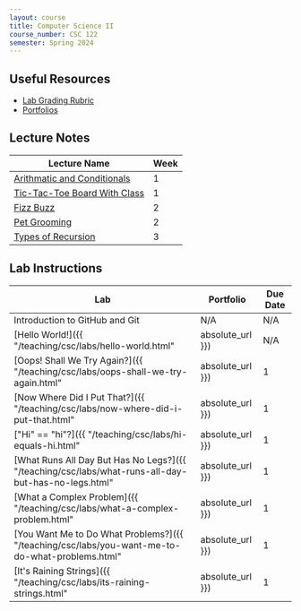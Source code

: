 ```yaml
---
layout: course
title: Computer Science II
course_number: CSC 122
semester: Spring 2024
---
```


## Useful Resources

* [Lab Grading Rubric](./lab-grading-rubric.html)
* [Portfolios](./portfolios.html)

## Lecture Notes

| Lecture Name | Week |
|--------------|------|
| [Arithmatic and Conditionals](https://github.com/cmvandrevala/csc_122_arithmatic_and_conditionals)| 1 |
| [Tic-Tac-Toe Board With Class](https://github.com/cmvandrevala/csc_122_tic_tac_toe_board_with_class) | 1 |
| [Fizz Buzz](https://github.com/cmvandrevala/csc_122_fizzbuzz) | 2 |
| [Pet Grooming](https://github.com/cmvandrevala/csc_122_pet_grooming) | 2 |
| [Types of Recursion](https://github.com/cmvandrevala/csc_122_types_of_recursion) | 3 |

## Lab Instructions

| Lab | Portfolio | Due Date |
| --- | --------- | -------- |
| Introduction to GitHub and Git | N/A | N/A |
| [Hello World!]({{ "/teaching/csc/labs/hello-world.html" | absolute_url }}) | N/A | N/A |
| [Oops! Shall We Try Again?]({{ "/teaching/csc/labs/oops-shall-we-try-again.html" | absolute_url }}) | 1 | January 21, 2024 |
| [Now Where Did I Put That?]({{ "/teaching/csc/labs/now-where-did-i-put-that.html" | absolute_url }}) | 1 | January 21, 2024 |
| ["Hi" == "hi"?]({{ "/teaching/csc/labs/hi-equals-hi.html" | absolute_url }}) | 1 | January 28, 2024 |
| [What Runs All Day But Has No Legs?]({{ "/teaching/csc/labs/what-runs-all-day-but-has-no-legs.html" | absolute_url }}) | 1 | January 28, 2024 |
| [What a Complex Problem]({{ "/teaching/csc/labs/what-a-complex-problem.html" | absolute_url }}) | 1 | January 28, 2024 |
| [You Want Me to Do What Problems?]({{ "/teaching/csc/labs/you-want-me-to-do-what-problems.html" | absolute_url }}) | 1 | February 4, 2024 |
| [It's Raining Strings]({{ "/teaching/csc/labs/its-raining-strings.html" | absolute_url }}) | 1 | February 4, 2024 |
